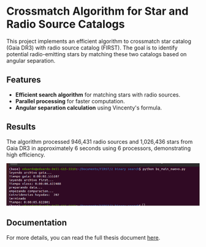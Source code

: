 # Crossmatch Algorithm for Star and Radio Source Catalogs

This project implements an efficient algorithm to crossmatch star catalog (Gaia DR3) with radio source catalog (FIRST). The goal is to identify potential radio-emitting stars by matching these two catalogs based on angular separation.

## Features
- **Efficient search algorithm** for matching stars with radio sources.
- **Parallel processing** for faster computation.
- **Angular separation calculation** using Vincenty's formula.

## Results
The algorithm processed 946,431 radio sources and 1,026,436 stars from Gaia DR3 in approximately 6 seconds using 6 processors, demonstrating high efficiency.

![Matching Results](result.png)

## Documentation
For more details, you can read the full thesis document [here](https://drive.google.com/file/d/1-OngqpRTozFUxsD3A8Z5mg3TsVMJS712/view?usp=sharing).
